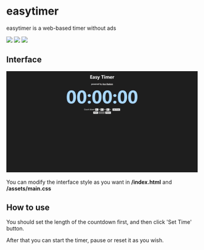 # easytimer

easytimer is a web-based timer without ads

![](https://img.shields.io/badge/Version-v1.1-blue)
![](https://img.shields.io/github/languages/code-size/Ace-Radom/easytimer)
![](https://img.shields.io/github/license/Ace-Radom/easytimer)

## Interface

![](images/interface.png)

You can modify the interface style as you want in **/index.html** and **/assets/main.css**

## How to use

You should set the length of the countdown first, and then click 'Set Time' button.

After that you can start the timer, pause or reset it as you wish.